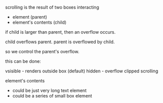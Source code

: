 

scrolling is the result of two boxes interacting

- element (parent)
- element's contents (child)

if child is larger than parent, then an overflow occurs.

child overflows parent.
parent is overflowed by child.

so we control the parent's overflow.  

this can be done: 

vsisible - renders outside box (default)
hidden - overflow clipped
scrolling


element's contents

- could be just very long text element
- could be a series of small box element